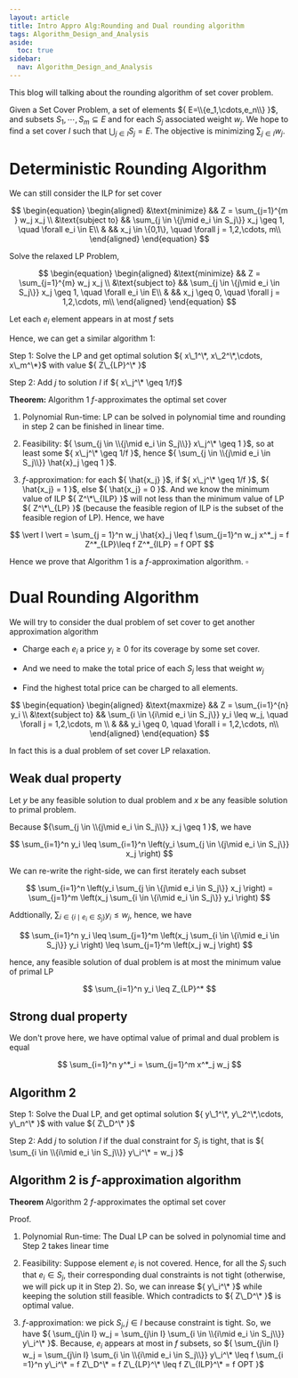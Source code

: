 ```yaml
---
layout: article
title: Intro Appro Alg:Rounding and Dual rounding algorithm
tags: Algorithm_Design_and_Analysis
aside:
  toc: true
sidebar:
  nav: Algorithm_Design_and_Analysis
---
```


This blog will talking about the rounding algorithm of set cover problem.

<!--more-->

Given a Set Cover Problem, a set of elements ${ E=\\{e_1,\cdots,e_n\\} }$, and subsets ${ S_1,\cdots, S_m \subseteq E}$ and for each ${ S_j }$ associated weight ${ w_j }$. We hope to find a set cover ${ I }$ such that ${ \bigcup_{j\in I} S_j = E }$. The objective is minimizing ${ \sum_{j \in I} w_j }$.

# Deterministic Rounding Algorithm

We can still consider the ILP for set cover 

<center>$$
\begin{equation}
\begin{aligned}
&\text{minimize} && Z = \sum_{j=1}^{m } w_j x_j \\
&\text{subject to} && \sum_{j \in \{j\mid e_i \in S_j\}} x_j \geq 1, \quad \forall e_i \in E\\
& && x_j \in \{0,1\}, \quad \forall j = 1,2,\cdots, m\\
\end{aligned}
\end{equation}
$$</center>

Solve the relaxed LP Problem,

<center>$$
\begin{equation}
\begin{aligned}
&\text{minimize} && Z = \sum_{j=1}^{m} w_j x_j \\
&\text{subject to} && \sum_{j \in \{j\mid e_i \in S_j\}} x_j \geq 1, \quad \forall e_i \in E\\
& && x_j \geq 0, \quad \forall j = 1,2,\cdots, m\\
\end{aligned}
\end{equation}
$$</center>

Let each ${ e_i }$ element appears in at most ${ f }$ sets

Hence, we can get a similar algorithm ${ 1 }$:

Step 1: Solve the LP and get optimal solution ${ x\_1^\*, x\_2^\*,\cdots,  x\_m^\*}$ with value ${ Z\_{LP}^\* }$

Step 2: Add ${ j }$ to solution ${ I }$ if ${ x\_j^\* \geq 1/f}$

<b>Theorem:</b> Algorithm ${ 1 }$ ${ f }$-approximates the optimal set cover

1. Polynomial Run-time: LP can be solved in polynomial time and rounding in step 2 can be finished in linear time.

2. Feasibility: ${ \sum_{j \in \\{j\mid e_i \in S_j\\}} x\_j^\* \geq 1 }$, so at least some ${ x\_j^\* \geq 1/f }$, hence ${ \sum_{j \in \\{j\mid e_i \in S_j\\}} \hat{x}_j \geq 1 }$. 

3. ${ f }$-approximation: for each ${ \hat{x_j} }$, if ${ x\_j^\* \geq 1/f }$, ${ \hat{x_j} = 1 }$, else ${ \hat{x_j} = 0 }$. And we know the minimum value of ILP ${ Z^\*\_{ILP} }$ will not less than the minimum value of LP ${ Z^\*\_{LP} }$ (because the feasible region of ILP is the subset of the feasible region of LP). Hence, we have

<center>$$
\vert I \vert = \sum_{j = 1}^n w_j \hat{x}_j \leq f \sum_{j=1}^n w_j x^*_j = f Z^*_{LP}\leq f Z^*_{ILP} = f OPT
$$</center>

Hence we prove that Algorithm ${ 1 }$ is a ${ f }$-approximation algorithm. ${ \square }$

# Dual Rounding Algorithm

We will try to consider the dual problem of set cover to get another approximation algorithm

* Charge each ${ e_i }$ a price ${ y_i \geq 0 }$ for its coverage by some set cover.

* And we need to make the total price of each ${ S_j }$ less that weight ${ w_j }$

* Find the highest total price can be charged to all elements.

<center>$$
\begin{equation}
\begin{aligned}
&\text{maxmize} && Z = \sum_{i=1}^{n} y_i \\
&\text{subject to} && \sum_{i \in \{i\mid e_i \in S_j\}} y_i \leq w_j, \quad \forall j  = 1,2,\cdots, m \\
& && y_i \geq 0, \quad \forall i = 1,2,\cdots, n\\
\end{aligned}
\end{equation}
$$</center>

In fact this is a dual problem of set cover LP relaxation. 

## Weak dual property

Let ${ y }$ be any feasible solution to dual problem and ${ x }$ be any feasible solution to primal problem.

Because ${\sum_{j \in \\{j\mid e_i \in S_j\\}} x_j \geq 1 }$, we have 

<center>$$
\sum_{i=1}^n y_i \leq \sum_{i=1}^n \left(y_i \sum_{j \in \{j\mid e_i \in S_j\}} x_j \right)
$$</center>

We can re-write the right-side, we can first iterately each subset 

<center>$$
\sum_{i=1}^n \left(y_i \sum_{j \in \{j\mid e_i \in S_j\}} x_j \right) = \sum_{j=1}^m \left(x_j \sum_{i \in \{i\mid e_i \in S_j\}} y_i \right)
$$</center>

Addtionally, ${ \sum_{i \in \{i\mid e_i \in S_j\}} y_i \leq w_j }$, hence, we have

<center>$$
\sum_{i=1}^n y_i \leq \sum_{j=1}^m \left(x_j \sum_{i \in \{i\mid e_i \in S_j\}} y_i \right) \leq \sum_{j=1}^m \left(x_j w_j \right)
$$</center>

hence, any feasible solution of dual problem is at most the minimum value of primal LP

<center>$$
\sum_{i=1}^n y_i \leq Z_{LP}^*
$$</center>

## Strong dual property

We don't prove here, we have optimal value of primal and dual problem is equal

<center>$$
\sum_{i=1}^n y^*_i = \sum_{j=1}^m x^*_j w_j
$$</center>

## Algorithm ${ 2 }$

Step 1: Solve the Dual LP, and get optimal solution ${ y\_1^\*, y\_2^\*,\cdots,  y\_n^\* }$ with value ${ Z\_D^\* }$

Step 2: Add ${ j }$ to solution ${ I }$ if the dual constraint for ${ S_j }$ is tight, that is ${ \sum_{i \in \\{i\mid e_i \in S_j\\}} y\_i^\* = w_j }$

## Algorithm ${ 2 }$ is ${ f }$-approximation algorithm

<b>Theorem</b> Algorithm ${ 2 }$ ${ f }$-approximates the optimal set cover

Proof.

1. Polynomial Run-time: The Dual LP can be solved in polynomial time and Step 2 takes linear time

2. Feasibility: Suppose element ${ e_i }$ is not covered. Hence, for all the ${ S_j }$ such that ${ e_i \in S_j }$, their corresponding dual constraints is not tight (otherwise, we will pick up it in Step 2). So, we can inrease ${ y\_i^\* }$ while keeping the solution still feasible. Which contradicts to ${ Z\_D^\* }$ is optimal value. 

3. ${ f }$-approximation: we pick ${ S_j, j\in I }$ because constraint is tight. So, we have ${ \sum_{j\in I} w_j = \sum_{j\in I} \sum_{i \in \\{i\mid e_i \in S_j\\}} y\_i^\* }$. Because, ${ e_i }$ appears at most in ${ f }$ subsets, so ${ \sum_{j\in I} w_j = \sum_{j\in I} \sum_{i \in \\{i\mid e_i \in S_j\\}} y\_i^\* \leq f \sum_{i =1}^n y\_i^\* = f Z\_D^\* = f Z\_{LP}^\* \leq f Z\_{ILP}^\* = f OPT }$

